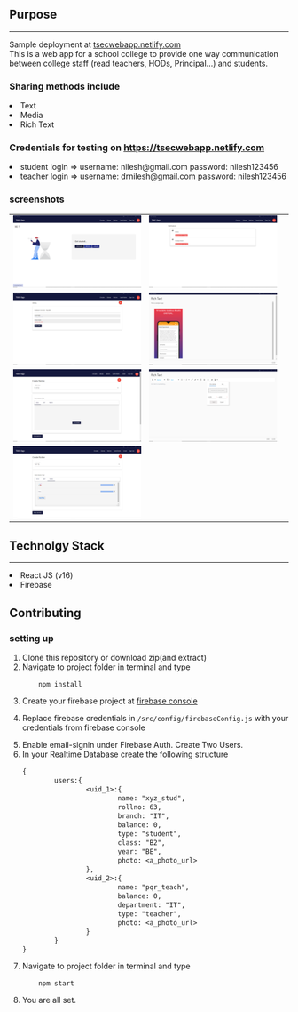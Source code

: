 ## Purpose
---

Sample deployment at [tsecwebapp.netlify.com](https://tsecwebapp.netlify.com) <br>
This is a web app for a school college to provide one way communication between college staff (read teachers, HODs, Principal...) and students.

### Sharing methods include
<li>Text
<li>Media
<li>Rich Text

### Credentials for testing on https://tsecwebapp.netlify.com
<li>student login => username: nilesh@gmail.com           password: nilesh123456
<li>teacher login => username: drnilesh@gmail.com         password: nilesh123456

### screenshots
| | | |
|:-------------------------:|:-------------------------:|:-------------------------:|
|<img src="screenshots/landing.png" width="500"> | <img src="screenshots/circulars.png" width="500"><br> |
<img src="screenshots/library.png" width="500"> | <img src="screenshots/richtextnotice.png" width="500"><br> |
<img src="screenshots/createnewnotice.png" width="500"> | <img src="screenshots/richtextediting.png" width="500"><br> |
<img src="screenshots/medianotice.png" width="500"> |

## Technolgy Stack
---
<li>React JS (v16)
<li>Firebase

## Contributing
### setting up
<ol>
<li>Clone this repository or download zip(and extract)
<li>Navigate to project folder in terminal and type

        npm install

<li>

Create your firebase project at
[firebase console](https://console.firebase.google.com/)
<li>

Replace firebase credentials in `/src/config/firebaseConfig.js` with your credentials from firebase console

<li>Enable email-signin under Firebase Auth. Create Two Users.

<li>In your Realtime Database create the following structure

```
{
        users:{
                <uid_1>:{
                        name: "xyz_stud",
                        rollno: 63,
                        branch: "IT",
                        balance: 0,
                        type: "student",
                        class: "B2",
                        year: "BE",
                        photo: <a_photo_url>
                },
                <uid_2>:{
                        name: "pqr_teach",
                        balance: 0,
                        department: "IT",
                        type: "teacher",
                        photo: <a_photo_url>
                }
        }
}

```

<li>Navigate to project folder in terminal and type

        npm start

<li>You are all set.